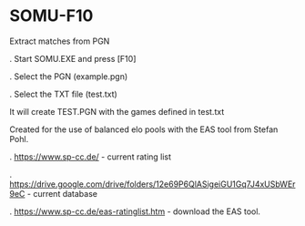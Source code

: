 # SOMU-F10
Extract matches from PGN

. Start SOMU.EXE and press [F10]

. Select the PGN (example.pgn)

. Select the TXT file (test.txt)

It will create TEST.PGN with the games defined in test.txt

Created for the use of balanced elo pools with the EAS tool from Stefan Pohl.

. https://www.sp-cc.de/ - current rating list

. https://drive.google.com/drive/folders/12e69P6QlASigeiGU1Gq7J4xUSbWEr9eC - current database

. https://www.sp-cc.de/eas-ratinglist.htm - download the EAS tool.

